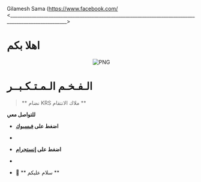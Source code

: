 Gilamesh Sama
(https://www.facebook.com/
<______________________________________________________________________________________________________>
<h1> اهلا بكم </h1> 

<p align="center">
    <img align="center" alt="PNG" src="https://i.imgur.com/PleIazj.jpeg" />
</p> 
<h1>الـفـخـم الـمـتـكـبــر</h1>

>  ** نضام KRS  ملاك الانتقام **



**للتواصل معي**


-  **اضغط على [فيسبوك](https://www.facebook.com/arrogant3j?mibextid=ZbWKwL)**
-  
-  **اضغط على [إنستجرام](https://www.instagram.com/arrogant3j?igsh=eG0wY3VqOWVjMjYy)**
-  

- 🍁 ** سلام عليكم **
